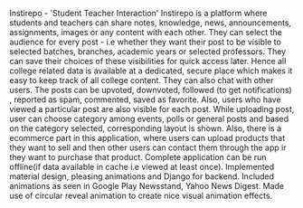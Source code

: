 Instirepo - 'Student Teacher Interaction'
Instirepo is a platform where students and teachers can share notes, knowledge, news, announcements, assignments, images or any content with each other. They can select the audience for every post - i.e whether they want their post to be visible to selected batches, branches, academic years or selected professors. They can save their choices of these visibilities for quick access later. Hence all college related data is available at a dedicated, secure place which makes it easy to keep track of all college content. They can also chat with other users. The posts can be upvoted, downvoted, followed (to get notifications) , reported as spam, commented, saved as favorite. Also, users who have viewed a particular post are also visible for each post.
While uploading post, user can choose category among events, polls or general posts and based on the category selected, corresponding layout is shown.
Also, there is a ecommerce part in this application, where users can upload products that they want to sell and then other users can contact them through the app ir they want to purchase that product.
Complete application can be run offline(if data available in cache i.e viewed at least once). 
Implemented material design, pleasing animations and Django for backend.
Included animations as seen in Google Play Newsstand, Yahoo News Digest. Made use of circular reveal animation to create nice visual animation effects. 
